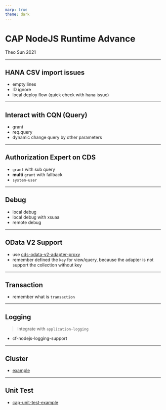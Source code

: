 ```yaml
---
marp: true
theme: dark
---
```


# CAP NodeJS Runtime Advance

Theo Sun
2021

---

## HANA CSV import issues

- empty lines
- ID ignore
- local deploy flow (quick check with hana issue)

---

## Interact with CQN (Query)

- grant
- req.query
- dynamic change query by other parameters

---

## Authorization Expert on CDS

- `grant` with sub query
- **multi** `grant` with fallback
- `system-user`

---

## Debug

- local debug
- local debug with xsuaa
- remote debug

---

## OData V2 Support

- use [cds-odata-v2-adapter-proxy](https://www.npmjs.com/package/@sap/cds-odata-v2-adapter-proxy)
- remember defined the `key` for view/query, because the adapter is not support the collection without key

---

## Transaction

- remember what is `transaction`

---

## Logging

> integrate with `application-logging`

- cf-nodejs-logging-support

---

## Cluster

- [example](https://gist.github.com/Soontao/8e63daa8cae5d03af1ebd182c143115b)

--- 

## Unit Test

- [cap-unit-test-example](https://github.com/Soontao/cap-unit-test-example)